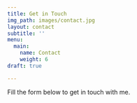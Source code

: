 ```yaml
---
title: Get in Touch
img_path: images/contact.jpg
layout: contact
subtitle: ''
menu:
  main:
    name: Contact
    weight: 6
draft: true

---
```

Fill the form below to get in touch with me.